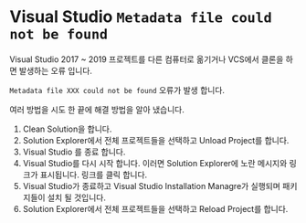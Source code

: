 # Visual Studio `Metadata file could not be found`

Visual Studio 2017 ~ 2019 프로젝트를 다른 컴퓨터로 옮기거나 VCS에서 클론을 하면 발생하는 오류 입니다.

`Metadata file XXX could not be found` 오류가 발생 합니다.

여러 방법을 시도 한 끝에 해결 방법을 알아 냈습니다.

1. Clean Solution을 합니다.
2. Solution Explorer에서 전체 프로젝트들을 선택하고 Unload Project를 합니다.
3. Visual Studio 를 종료 합니다.
4. Visual Studio를 다시 시작 합니다. 이러면 Solution Explorer에 노란 메시지와 링크가 표시됩니다. 링크를 클릭 합니다.
5. Visual Studio가 종료하고 Visual Studio Installation Managre가 실행되며 패키지들이 설치 될 것입니다.
6. Solution Explorer에서 전체 프로젝트들을 선택하고 Reload Project를 합니다.

